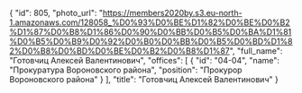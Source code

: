 {
    "id": 805,
    "photo_url": "https://members2020by.s3.eu-north-1.amazonaws.com/128058_%D0%93%D0%BE%D1%82%D0%BE%D0%B2%D1%87%D0%B8%D1%86%D0%90%D0%BB%D0%B5%D0%BA%D1%81%D0%B5%D0%B9%D0%92%D0%B0%D0%BB%D0%B5%D0%BD%D1%82%D0%B8%D0%BD%D0%BE%D0%B2%D0%B8%D1%87",
    "full_name": "Готовчиц Алексей Валентинович",
    "offices": [
        {
            "id": "04-04",
            "name": "Прокуратура Вороновского района",
            "position": "Прокурор Вороновского района"
        }
    ],
    "title": "Готовчиц Алексей Валентинович"
}